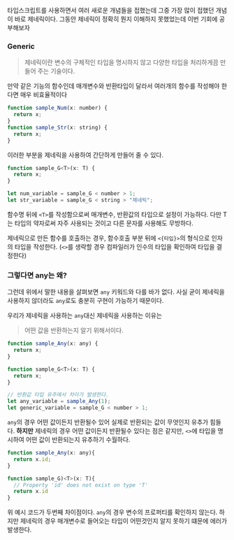 타입스크립트를 사용하면서 여러 새로운 개념들을 접했는데 그중 가장 많이 접했던 개념이 바로 제네릭이다. 그동안 제네릭이 정확히 뭔지 이해하지 못했었는데 이번 기회에 공부해보자

### Generic

> 제네릭이란 변수의 구체적인 타입을 명시하지 않고 다양한 타입을 처리하게끔 만들어 주는 기술이다.

만약 같은 기능의 함수인데 매개변수와 반환타입이 달라서 여러개의 함수를 작성해야 한다면 매우 비효율적이다

```javascript
function sample_Num(x: number) {
  return x;
}
function sample_Str(x: string) {
  return x;
}
```

이러한 부분을 제네릭을 사용하여 간단하게 만들어 줄 수 있다.

```javascript
function sample_G<T>(x: T) {
  return x;
}

let num_variable = sample_G < number > 1;
let str_variable = sample_G < string > "제네릭";
```

함수명 뒤에 `<T>`를 작성함으로써 매개변수, 반환값의 타입으로 설정이 가능하다.
다만 T는 타입의 약자로써 자주 사용되는 것이고 다른 문자를 사용해도 무방하다.

제네릭으로 만든 함수를 호출하는 경우, 함수호출 부분 뒤에 `<{타입}>`의 형식으로 인자의 타입을 작성한다.
(`<>`를 생략할 경우 컴파일러가 인수의 타입을 확인하여 타입을 결정한다)

### 그렇다면 any는 왜?

그런데 위에서 말한 내용을 살펴보면 `any` 키워드와 다를 바가 없다. 사실 굳이 제네릭을 사용하지 않더라도 `any`로도 충분히 구현이 가능하기 때문이다.

우리가 제네릭을 사용하는 `any`대신 제네릭을 사용하는 이유는

> 어떤 값을 반환하는지 알기 위해서이다.

```javascript
function sample_Any(x: any) {
  return x;
}

function sample_G<T>(x: T) {
  return x;
}

// 반환값 타입 유추에서 차이가 발생한다.
let any_variable = sample_Any(1);
let generic_variable = sample_G < number > 1;
```

`any`의 경우 어떤 값이든지 반환될수 있어 실제로 반환되는 값이 무엇인지 유추가 힘들다.
**하지만** 제네릭의 경우 어떤 값이든지 반환될수 있다는 점은 같지만, `<>`에 타입을 명시하여 어떤 값이 반환되는지 유추하기 수월하다.

```javascript
function sample_Any(x: any){
  return x.id;
}

function sample_G)<T>(x: T){
  // Property 'id' does not exist on type 'T'
  return x.id
}
```

위 예시 코드가 두번째 차이점이다.
`any`의 경우 변수의 프로퍼티를 확인하지 않는다. 하지만 제네릭의 경우 매개변수로 들어오는 타입이 어떤것인지 알지 못하기 떄문에 에러가 발생한다.
